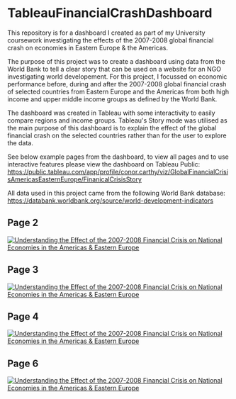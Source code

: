 # TableauFinancialCrashDashboard
This repository is for a dashboard I created as part of my University coursework investigating the effects of the 2007-2008 global financial crash on economies in Eastern Europe &amp; the Americas.

The purpose of this project was to create a dashboard using data from the World Bank to tell a clear story that can be used on a website for an NGO investigating world developement. For this project, I focussed on economic performance before, during and after the 2007-2008 global financial crash of selected countries from Eastern Europe and the Americas from both high income and upper middle income groups as defined by the World Bank. 

The dashboard was created in Tableau with some interactivity to easily compare regions and income groups. Tableau's Story mode was utilised as the main purpose of this dashboard is to explain the effect of the global financial crash on the selected countries rather than for the user to explore the data. 

See below example pages from the dashboard, to view all pages and to use interactive features please view the dashboard on Tableau Public: https://public.tableau.com/app/profile/conor.carthy/viz/GlobalFinancialCrisisAmericasEasternEurope/FinanicalCrisisStory

All data used in this project came from the following World Bank database: https://databank.worldbank.org/source/world-development-indicators

## Page 2
<div class='tableauPlaceholder' id='viz1684488897376' style='position: relative'><noscript><a href='#'><img alt='Understanding the Effect of the 2007-2008 Financial Crisis on National Economies in the Americas &amp; Eastern Europe ' src='https:&#47;&#47;public.tableau.com&#47;static&#47;images&#47;KM&#47;KMPK2PN5Q&#47;1_rss.png' style='border: none' /></a></noscript><object class='tableauViz'  style='display:none;'><param name='host_url' value='https%3A%2F%2Fpublic.tableau.com%2F' /> <param name='embed_code_version' value='3' /> <param name='path' value='shared&#47;KMPK2PN5Q' /> <param name='toolbar' value='yes' /><param name='static_image' value='https:&#47;&#47;public.tableau.com&#47;static&#47;images&#47;KM&#47;KMPK2PN5Q&#47;1.png' /> <param name='animate_transition' value='yes' /><param name='display_static_image' value='yes' /><param name='display_spinner' value='yes' /><param name='display_overlay' value='yes' /><param name='display_count' value='yes' /><param name='language' value='en-GB' /></object></div>                             

## Page 3
<div class='tableauPlaceholder' id='viz1684489054794' style='position: relative'><noscript><a href='#'><img alt='Understanding the Effect of the 2007-2008 Financial Crisis on National Economies in the Americas &amp; Eastern Europe ' src='https:&#47;&#47;public.tableau.com&#47;static&#47;images&#47;TJ&#47;TJH5DRZ27&#47;1_rss.png' style='border: none' /></a></noscript><object class='tableauViz'  style='display:none;'><param name='host_url' value='https%3A%2F%2Fpublic.tableau.com%2F' /> <param name='embed_code_version' value='3' /> <param name='path' value='shared&#47;TJH5DRZ27' /> <param name='toolbar' value='yes' /><param name='static_image' value='https:&#47;&#47;public.tableau.com&#47;static&#47;images&#47;TJ&#47;TJH5DRZ27&#47;1.png' /> <param name='animate_transition' value='yes' /><param name='display_static_image' value='yes' /><param name='display_spinner' value='yes' /><param name='display_overlay' value='yes' /><param name='display_count' value='yes' /><param name='language' value='en-GB' /></object></div>                              

## Page 4
<div class='tableauPlaceholder' id='viz1684149009156' style='position: relative'><noscript><a href='#'><img alt='Understanding the Effect of the 2007-2008 Financial Crisis on National Economies in the Americas &amp; Eastern Europe ' src='https:&#47;&#47;public.tableau.com&#47;static&#47;images&#47;DS&#47;DS26SXBWD&#47;1_rss.png' style='border: none' /></a></noscript><object class='tableauViz'  style='display:none;'><param name='host_url' value='https%3A%2F%2Fpublic.tableau.com%2F' /> <param name='embed_code_version' value='3' /> <param name='path' value='shared&#47;DS26SXBWD' /> <param name='toolbar' value='yes' /><param name='static_image' value='https:&#47;&#47;public.tableau.com&#47;static&#47;images&#47;DS&#47;DS26SXBWD&#47;1.png' /> <param name='animate_transition' value='yes' /><param name='display_static_image' value='yes' /><param name='display_spinner' value='yes' /><param name='display_overlay' value='yes' /><param name='display_count' value='yes' /><param name='language' value='en-GB' /></object></div> 
             

## Page 6
<div class='tableauPlaceholder' id='viz1684489249299' style='position: relative'><noscript><a href='#'><img alt='Understanding the Effect of the 2007-2008 Financial Crisis on National Economies in the Americas &amp; Eastern Europe ' src='https:&#47;&#47;public.tableau.com&#47;static&#47;images&#47;86&#47;86WNRXRP7&#47;1_rss.png' style='border: none' /></a></noscript><object class='tableauViz'  style='display:none;'><param name='host_url' value='https%3A%2F%2Fpublic.tableau.com%2F' /> <param name='embed_code_version' value='3' /> <param name='path' value='shared&#47;86WNRXRP7' /> <param name='toolbar' value='yes' /><param name='static_image' value='https:&#47;&#47;public.tableau.com&#47;static&#47;images&#47;86&#47;86WNRXRP7&#47;1.png' /> <param name='animate_transition' value='yes' /><param name='display_static_image' value='yes' /><param name='display_spinner' value='yes' /><param name='display_overlay' value='yes' /><param name='display_count' value='yes' /><param name='language' value='en-GB' /></object></div>                
